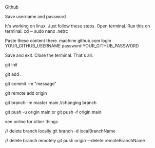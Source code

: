 Github

Save username and password

It's working on linux.
Just follow these steps.
Open terminal.
Run this on terminal.
cd ~
sudo nano .netrc

Paste these content there.
machine github.com
login YOUR_GITHUB_USERNAME
password YOUR_GITHUB_PASSWORD

Save and exit.
Close the terminal.
That's all.

git init

git add .

git commit -m "message"

git remote add origin <link>

git branch -m master main   //changing branch

git push -u origin main 
or
git push -f origin main

see online for other things

// delete branch locally
git branch -d localBranchName

// delete branch remotely
git push origin --delete remoteBranchName